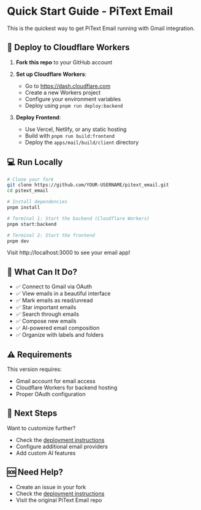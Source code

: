 # Quick Start Guide - PiText Email

This is the quickest way to get PiText Email running with Gmail integration.

## 🚀 Deploy to Cloudflare Workers

1. **Fork this repo** to your GitHub account

2. **Set up Cloudflare Workers**:
   - Go to https://dash.cloudflare.com
   - Create a new Workers project
   - Configure your environment variables
   - Deploy using `pnpm run deploy:backend`

3. **Deploy Frontend**:
   - Use Vercel, Netlify, or any static hosting
   - Build with `pnpm run build:frontend`
   - Deploy the `apps/mail/build/client` directory

## 💻 Run Locally

```bash
# Clone your fork
git clone https://github.com/YOUR-USERNAME/pitext_email.git
cd pitext_email

# Install dependencies
pnpm install

# Terminal 1: Start the backend (Cloudflare Workers)
pnpm start:backend

# Terminal 2: Start the frontend
pnpm dev
```

Visit http://localhost:3000 to see your email app!

## 📧 What Can It Do?

- ✅ Connect to Gmail via OAuth
- ✅ View emails in a beautiful interface
- ✅ Mark emails as read/unread
- ✅ Star important emails
- ✅ Search through emails
- ✅ Compose new emails
- ✅ AI-powered email composition
- ✅ Organize with labels and folders

## ⚠️ Requirements

This version requires:
- Gmail account for email access
- Cloudflare Workers for backend hosting
- Proper OAuth configuration

## 🔧 Next Steps

Want to customize further?
- Check the [deployment instructions](DEPLOYMENT_INSTRUCTIONS.md)
- Configure additional email providers
- Add custom AI features

## 🆘 Need Help?

- Create an issue in your fork
- Check the [deployment instructions](DEPLOYMENT_INSTRUCTIONS.md)
- Visit the original PiText Email repo 